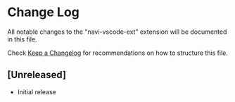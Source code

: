 # Change Log
All notable changes to the "navi-vscode-ext" extension will be documented in this file.

Check [Keep a Changelog](http://keepachangelog.com/) for recommendations on how to structure this file.

## [Unreleased]
- Initial release